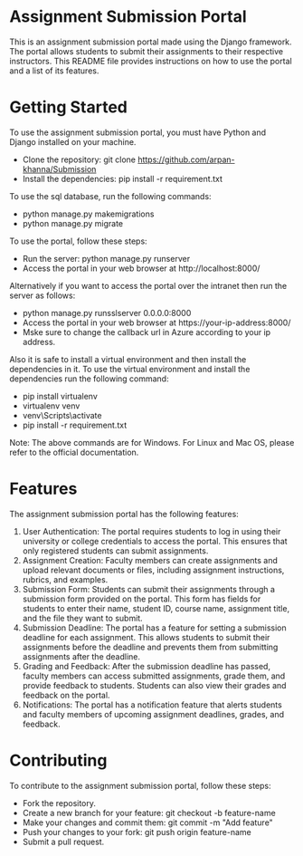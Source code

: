 # Assignment Submission Portal
This is an assignment submission portal made using the Django framework. The portal allows students to submit their assignments to their respective instructors. This README file provides instructions on how to use the portal and a list of its features.

# Getting Started
To use the assignment submission portal, you must have Python and Django installed on your machine.

* Clone the repository: git clone https://github.com/arpan-khanna/Submission
* Install the dependencies: pip install -r requirement.txt

To use the sql database, run the following commands:
* python manage.py makemigrations
* python manage.py migrate

To use the portal, follow these steps:
* Run the server: python manage.py runserver
* Access the portal in your web browser at http://localhost:8000/

Alternatively if you want to access the portal over the intranet then run the server as follows:
* python manage.py runsslserver 0.0.0.0:8000
* Access the portal in your web browser at https://your-ip-address:8000/
* Mske sure to change the callback url in Azure according to your ip address.

Also it is safe to install a virtual environment and then install the dependencies in it.
To use the virtual environment and install the dependencies run the following command:
* pip install virtualenv
* virtualenv venv
* venv\Scripts\activate
* pip install -r requirement.txt

Note: The above commands are for Windows. For Linux and Mac OS, please refer to the official documentation.


# Features
The assignment submission portal has the following features:

1. User Authentication: The portal requires students to log in using their university or college credentials to access the portal. This ensures that only registered students can submit assignments.
2. Assignment Creation: Faculty members can create assignments and upload relevant documents or files, including assignment instructions, rubrics, and examples.
3. Submission Form: Students can submit their assignments through a submission form provided on the portal. This form has fields for students to enter their name, student ID, course name, assignment title, and the file they want to submit.
4. Submission Deadline: The portal has a feature for setting a submission deadline for each assignment. This allows students to submit their assignments before the deadline and prevents them from submitting assignments after the deadline.
5. Grading and Feedback: After the submission deadline has passed, faculty members can access submitted assignments, grade them, and provide feedback to students. Students can also view their grades and feedback on the portal.
6. Notifications: The portal has a notification feature that alerts students and faculty members of upcoming assignment deadlines, grades, and feedback.

# Contributing

To contribute to the assignment submission portal, follow these steps:

* Fork the repository.
* Create a new branch for your feature: git checkout -b feature-name
* Make your changes and commit them: git commit -m "Add feature"
* Push your changes to your fork: git push origin feature-name
* Submit a pull request.
